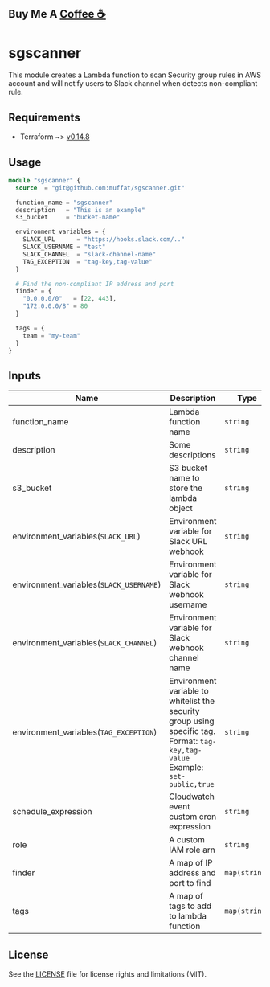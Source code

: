 ## Buy Me A [Coffee ☕️](https://www.buymeacoffee.com/devopsid)

# sgscanner

This module creates a Lambda function to scan Security group rules in AWS account and will notify users to Slack channel when detects non-compliant rule.

## Requirements

- Terraform ~> [v0.14.8](https://releases.hashicorp.com/terraform/0.14.8/)

## Usage

```tf
module "sgscanner" {
  source  = "git@github.com:muffat/sgscanner.git"

  function_name = "sgscanner"
  description   = "This is an example"
  s3_bucket     = "bucket-name"

  environment_variables = {
    SLACK_URL      = "https://hooks.slack.com/.."
    SLACK_USERNAME = "test"
    SLACK_CHANNEL  = "slack-channel-name"
    TAG_EXCEPTION  = "tag-key,tag-value"
  }

  # Find the non-compliant IP address and port
  finder = {
    "0.0.0.0/0"   = [22, 443],
    "172.0.0.0/8" = 80
  }

  tags = {
    team = "my-team"
  }
}
```

## Inputs

| Name | Description | Type | Default | Required |
|------|-------------|------|---------|:--------:|
| function_name | Lambda function name | `string` | `` | yes |
| description | Some descriptions | `string` | `` | no |
| s3_bucket | S3 bucket name to store the lambda object | `string` | `` | yes |
| environment_variables(`SLACK_URL`) | Environment variable for Slack URL webhook | `string` | `null` | no |
| environment_variables(`SLACK_USERNAME`) | Environment variable for Slack webhook username | `string` | `null` | no |
| environment_variables(`SLACK_CHANNEL`) | Environment variable for Slack webhook channel name | `string` | `null` | no |
| environment_variables(`TAG_EXCEPTION`) | Environment variable to whitelist the security group using specific tag. Format: `tag-key,tag-value` Example: `set-public,true` | `string` | `null` | no |
| schedule_expression | Cloudwatch event custom cron expression | `string` | `cron(0 0 * * ? *)` | no |
| role | A custom IAM role arn | `string` | `null` | no |
| finder | A map of IP address and port to find | `map(string)` | `{}` | no |
| tags | A map of tags to add to lambda function | `map(string)` | `{}` | no |

## License
See the [LICENSE](LICENSE) file for license rights and limitations (MIT).